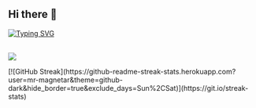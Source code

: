 ## Hi there 👋

<!--
**mr-magnetar/mr-magnetar** is a ✨ _special_ ✨ repository because its `README.md` (this file) appears on your GitHub profile.

Here are some ideas to get you started:

- 🔭 I’m currently working on ...
- 🌱 I’m currently learning ...
- 👯 I’m looking to collaborate on ...
- 🤔 I’m looking for help with ...
- 💬 Ask me about ...
- 📫 How to reach me: ...
- 😄 Pronouns: ...
- ⚡ Fun fact: ...
-->

[![Typing SVG](https://readme-typing-svg.herokuapp.com?font=VT323&size=48&pause=1000&random=false&width=650&height=70&lines=Hello+I'm+Pranjal+Negi%2C;An+aspiring+Full-stack+Developer)](https://git.io/typing-svg)
<br>
<br>
<p align= "left">
  <img src= "https://github-readme-streak-stats.herokuapp.com?user=mr-magnetar&theme=github-dark&hide_border=true&exclude_days=Sun%2CSat">
</p>
[![GitHub Streak](https://github-readme-streak-stats.herokuapp.com?user=mr-magnetar&theme=github-dark&hide_border=true&exclude_days=Sun%2CSat)](https://git.io/streak-stats)
